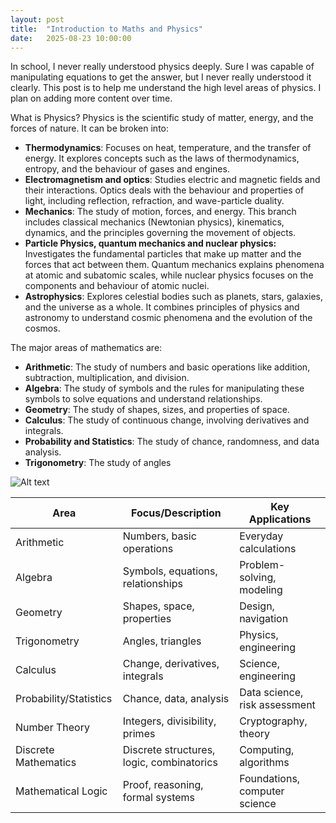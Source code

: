```yaml
---
layout: post
title:  "Introduction to Maths and Physics"
date:   2025-08-23 10:00:00
---
```


In school, I never really understood physics deeply. Sure I was capable of manipulating equations to get the answer, but I never really understood it clearly.  This post is to help me understand the high level areas of physics. I plan on adding more content over time.

What is Physics? Physics is the scientific study of matter, energy, and the forces of nature. It can be broken into:
- **Thermodynamics**: Focuses on heat, temperature, and the transfer of energy. It explores concepts such as the laws of thermodynamics, entropy, and the behaviour of gases and engines.
- **Electromagnetism and optics**: Studies electric and magnetic fields and their interactions. Optics deals with the behaviour and properties of light, including reflection, refraction, and wave-particle duality.
- **Mechanics**: The study of motion, forces, and energy. This branch includes classical mechanics (Newtonian physics), kinematics, dynamics, and the principles governing the movement of objects.
- **Particle Physics, quantum mechanics and nuclear physics:** Investigates the fundamental particles that make up matter and the forces that act between them. Quantum mechanics explains phenomena at atomic and subatomic scales, while nuclear physics focuses on the components and behaviour of atomic nuclei.
- **Astrophysics**: Explores celestial bodies such as planets, stars, galaxies, and the universe as a whole. It combines principles of physics and astronomy to understand cosmic phenomena and the evolution of the cosmos.


The major areas of mathematics are:
- **Arithmetic**: The study of numbers and basic operations like addition, subtraction, multiplication, and division.
- **Algebra**: The study of symbols and the rules for manipulating these symbols to solve equations and understand relationships.
- **Geometry**: The study of shapes, sizes, and properties of space.
- **Calculus**: The study of continuous change, involving derivatives and integrals.
- **Probability and Statistics**: The study of chance, randomness, and data analysis.
- **Trigonometry**: The study of angles


<img src="/assets/maths.png" alt="Alt text" style="max-width: 100%; height: auto;" />    

| Area                  | Focus/Description                                   | Key Applications                  |
|-----------------------|-----------------------------------------------------|-----------------------------------|
| Arithmetic            | Numbers, basic operations                           | Everyday calculations             |
| Algebra               | Symbols, equations, relationships                   | Problem-solving, modeling         |
| Geometry              | Shapes, space, properties                           | Design, navigation                |
| Trigonometry          | Angles, triangles                                   | Physics, engineering              |
| Calculus              | Change, derivatives, integrals                      | Science, engineering              |
| Probability/Statistics| Chance, data, analysis                              | Data science, risk assessment     |
| Number Theory         | Integers, divisibility, primes                      | Cryptography, theory              |
| Discrete Mathematics  | Discrete structures, logic, combinatorics           | Computing, algorithms             |
| Mathematical Logic    | Proof, reasoning, formal systems                    | Foundations, computer science     |
